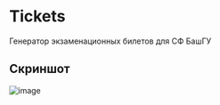 # Tickets
Генератор экзаменационных билетов для СФ БашГУ

## Скриншот
![image](https://user-images.githubusercontent.com/55300023/235252268-5ea24e7a-622e-4337-a28b-9db2e932bb8f.png)
